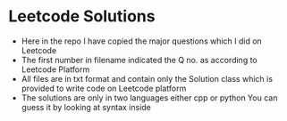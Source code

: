# Leetcode Solutions

- Here in the repo I have copied the major questions which I did on Leetcode
- The first number in filename indicated the Q no. as according to Leetcode Platform
- All files are in txt format and contain only the Solution class which is provided to write code on Leetcode platform
- The solutions are only in two languages either cpp or python You can guess it by looking at syntax inside

